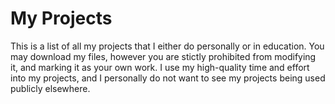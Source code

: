 # My Projects
This is a list of all my projects that I either do personally or in education. You may download my files, however you are stictly prohibited from modifying it, and marking it as your own work. I use my high-quality time and effort into my projects, and I personally do not want to see my projects being used publicly elsewhere.
